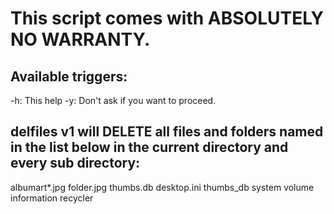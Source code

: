 # This script comes with ABSOLUTELY NO WARRANTY.

## Available triggers:
-h: This help
-y: Don't ask if you want to proceed.

## delfiles v1 will DELETE all files and folders named in the list below in the current directory and every sub directory:

albumart*.jpg
folder.jpg
thumbs.db
desktop.ini
thumbs_db
system volume information
recycler

